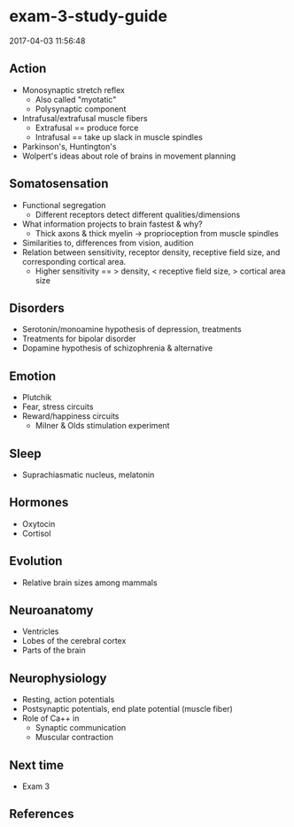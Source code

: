 exam-3-study-guide
================
2017-04-03 11:56:48

Action
------

-   Monosynaptic stretch reflex
    -   Also called "myotatic"
    -   Polysynaptic component
-   Intrafusal/extrafusal muscle fibers
    -   Extrafusal == produce force
    -   Intrafusal == take up slack in muscle spindles
-   Parkinson's, Huntington's
-   Wolpert's ideas about role of brains in movement planning

Somatosensation
---------------

-   Functional segregation
    -   Different receptors detect different qualities/dimensions
-   What information projects to brain fastest & why?
    -   Thick axons & thick myelin -&gt; proprioception from muscle spindles
-   Similarities to, differences from vision, audition
-   Relation between sensitivity, receptor density, receptive field size, and corresponding cortical area.
    -   Higher sensitivity == &gt; density, &lt; receptive field size, &gt; cortical area size

Disorders
---------

-   Serotonin/monoamine hypothesis of depression, treatments
-   Treatments for bipolar disorder
-   Dopamine hypothesis of schizophrenia & alternative

Emotion
-------

-   Plutchik
-   Fear, stress circuits
-   Reward/happiness circuits
    -   Milner & Olds stimulation experiment

Sleep
-----

-   Suprachiasmatic nucleus, melatonin

Hormones
--------

-   Oxytocin
-   Cortisol

Evolution
---------

-   Relative brain sizes among mammals

Neuroanatomy
------------

-   Ventricles
-   Lobes of the cerebral cortex
-   Parts of the brain

Neurophysiology
---------------

-   Resting, action potentials
-   Postsynaptic potentials, end plate potential (muscle fiber)
-   Role of Ca++ in
    -   Synaptic communication
    -   Muscular contraction

Next time
---------

-   Exam 3

References
----------
